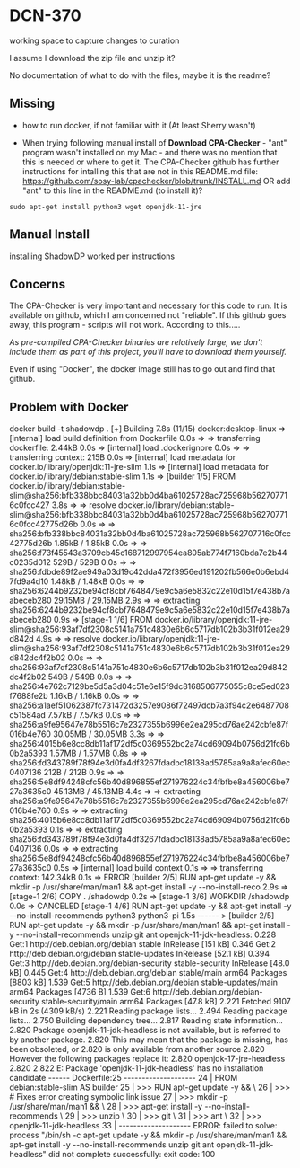 # DCN-370
working space to capture changes to curation

I assume I download the zip file and unzip it?

No documentation of what to do with the files, maybe it is the readme?

## Missing ##
- how to run docker, if not familiar with it (At least Sherry wasn't)

- When trying following manual install of **Download CPA-Checker** - "ant" program wasn't installed on my Mac - and there was no mention that this is needed or where to get it. The CPA-Checker github has further instructions for intalling this that are not in this README.md file: https://github.com/sosy-lab/cpachecker/blob/trunk/INSTALL.md OR add "ant" to this line in the README.md (to install it)?

`sudo apt-get install python3 wget openjdk-11-jre`


## Manual Install ##
installing ShadowDP worked per instructions

## Concerns ##
The CPA-Checker is very important and necessary for this code to run. It is available on github, which I am concerned not "reliable". If this github goes away, this program - scripts will not work. According to this.....

_As pre-compiled CPA-Checker binaries are relatively large, we don't include them as part of this project, you'll have to download them yourself._

Even if using "Docker", the docker image still has to go out and find that github.

## Problem with Docker ##

<rawtext>
docker build -t shadowdp .
[+] Building 7.8s (11/15)                                                                                      docker:desktop-linux
 => [internal] load build definition from Dockerfile                                                                           0.0s
 => => transferring dockerfile: 2.44kB                                                                                         0.0s
 => [internal] load .dockerignore                                                                                              0.0s
 => => transferring context: 215B                                                                                              0.0s
 => [internal] load metadata for docker.io/library/openjdk:11-jre-slim                                                         1.1s
 => [internal] load metadata for docker.io/library/debian:stable-slim                                                          1.1s
 => [builder 1/5] FROM docker.io/library/debian:stable-slim@sha256:bfb338bbc84031a32bb0d4ba61025728ac725968b562707716c0fcc427  3.8s
 => => resolve docker.io/library/debian:stable-slim@sha256:bfb338bbc84031a32bb0d4ba61025728ac725968b562707716c0fcc42775d26b    0.0s
 => => sha256:bfb338bbc84031a32bb0d4ba61025728ac725968b562707716c0fcc42775d26b 1.85kB / 1.85kB                                 0.0s
 => => sha256:f73f45543a3709cb45c168712997954ea805ab774f7160bda7e2b44c0235d012 529B / 529B                                     0.0s
 => => sha256:fdbde89f2ae949a03d19c42dda472f3956ed191202fb566e0b6ebd47fd9a4d10 1.48kB / 1.48kB                                 0.0s
 => => sha256:6244b9232be94cf8cbf7648479e9c5a6e5832c22e10d15f7e438b7aabeceb280 29.15MB / 29.15MB                               2.9s
 => => extracting sha256:6244b9232be94cf8cbf7648479e9c5a6e5832c22e10d15f7e438b7aabeceb280                                      0.9s
 => [stage-1 1/6] FROM docker.io/library/openjdk:11-jre-slim@sha256:93af7df2308c5141a751c4830e6b6c5717db102b3b31f012ea29d842d  4.9s
 => => resolve docker.io/library/openjdk:11-jre-slim@sha256:93af7df2308c5141a751c4830e6b6c5717db102b3b31f012ea29d842dc4f2b02   0.0s
 => => sha256:93af7df2308c5141a751c4830e6b6c5717db102b3b31f012ea29d842dc4f2b02 549B / 549B                                     0.0s
 => => sha256:4e762c7129be5d5a3d04c51e6e15f9dc8168506775055c8ce5ed023f7688fe2b 1.16kB / 1.16kB                                 0.0s
 => => sha256:a1aef51062387fc731472d3257e9086f72497dcb7a3f94c2e6487708c51584ad 7.57kB / 7.57kB                                 0.0s
 => => sha256:a9fe95647e78b5516c7e2327355b6996e2ea295cd76ae242cbfe87f016b4e760 30.05MB / 30.05MB                               3.3s
 => => sha256:4015b6e8cc8db11af172df5c0369552bc2a74cd69094b0756d21fc6b0b2a5393 1.57MB / 1.57MB                                 0.8s
 => => sha256:fd343789f78f94e3d0fa4df3267fdadbc18138ad5785aa9a8afec60ec0407136 212B / 212B                                     0.9s
 => => sha256:5e8df94248cfc56b40d896855ef271976224c34fbfbe8a456006be727a3635c0 45.13MB / 45.13MB                               4.4s
 => => extracting sha256:a9fe95647e78b5516c7e2327355b6996e2ea295cd76ae242cbfe87f016b4e760                                      0.9s
 => => extracting sha256:4015b6e8cc8db11af172df5c0369552bc2a74cd69094b0756d21fc6b0b2a5393                                      0.1s
 => => extracting sha256:fd343789f78f94e3d0fa4df3267fdadbc18138ad5785aa9a8afec60ec0407136                                      0.0s
 => => extracting sha256:5e8df94248cfc56b40d896855ef271976224c34fbfbe8a456006be727a3635c0                                      0.5s
 => [internal] load build context                                                                                              0.1s
 => => transferring context: 142.34kB                                                                                          0.1s
 => ERROR [builder 2/5] RUN apt-get update -y &&     mkdir -p /usr/share/man/man1 &&     apt-get install -y --no-install-reco  2.9s
 => [stage-1 2/6] COPY . /shadowdp                                                                                             0.2s
 => [stage-1 3/6] WORKDIR /shadowdp                                                                                            0.0s
 => CANCELED [stage-1 4/6] RUN apt-get update -y &&     apt-get install -y --no-install-recommends     python3     python3-pi  1.5s
------                                                                                                                              
 > [builder 2/5] RUN apt-get update -y &&     mkdir -p /usr/share/man/man1 &&     apt-get install -y --no-install-recommends     unzip     git     ant     openjdk-11-jdk-headless:
0.228 Get:1 http://deb.debian.org/debian stable InRelease [151 kB]
0.346 Get:2 http://deb.debian.org/debian stable-updates InRelease [52.1 kB]
0.394 Get:3 http://deb.debian.org/debian-security stable-security InRelease [48.0 kB]
0.445 Get:4 http://deb.debian.org/debian stable/main arm64 Packages [8803 kB]
1.539 Get:5 http://deb.debian.org/debian stable-updates/main arm64 Packages [4736 B]
1.539 Get:6 http://deb.debian.org/debian-security stable-security/main arm64 Packages [47.8 kB]
2.221 Fetched 9107 kB in 2s (4309 kB/s)
2.221 Reading package lists...
2.494 Reading package lists...
2.750 Building dependency tree...
2.817 Reading state information...
2.820 Package openjdk-11-jdk-headless is not available, but is referred to by another package.
2.820 This may mean that the package is missing, has been obsoleted, or
2.820 is only available from another source
2.820 However the following packages replace it:
2.820   openjdk-17-jre-headless
2.820 
2.822 E: Package 'openjdk-11-jdk-headless' has no installation candidate
------
Dockerfile:25
--------------------
  24 |     FROM debian:stable-slim AS builder
  25 | >>> RUN apt-get update -y && \
  26 | >>>     # Fixes error creating symbolic link issue
  27 | >>>     mkdir -p /usr/share/man/man1 && \
  28 | >>>     apt-get install -y --no-install-recommends \
  29 | >>>     unzip \
  30 | >>>     git \
  31 | >>>     ant \
  32 | >>>     openjdk-11-jdk-headless
  33 |     
--------------------
ERROR: failed to solve: process "/bin/sh -c apt-get update -y &&     mkdir -p /usr/share/man/man1 &&     apt-get install -y --no-install-recommends     unzip     git     ant     openjdk-11-jdk-headless" did not complete successfully: exit code: 100
</rawtext>
